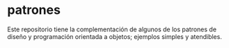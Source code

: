 # patrones
Este repositorio tiene la complementación de algunos de los patrones de diseño y programación orientada a objetos; ejemplos simples y atendibles.
